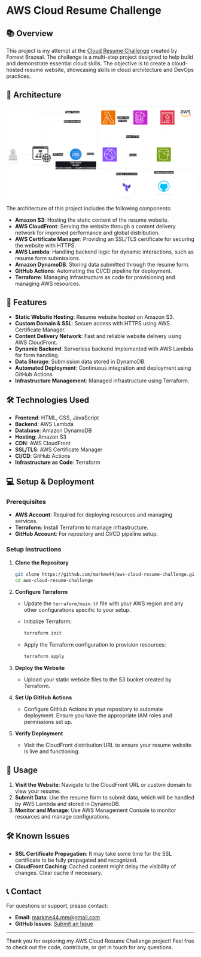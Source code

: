 # AWS Cloud Resume Challenge

## 📚 Overview

This project is my attempt at the [Cloud Resume Challenge](https://cloudresumechallenge.dev/) created by Forrest Brazeal. The challenge is a multi-step project designed to help build and demonstrate essential cloud skills. The objective is to create a cloud-hosted resume website, showcasing skills in cloud architecture and DevOps practices.

## 📐 Architecture

![Architecture Diagram](architecture-diagram/architecture-diagram.png) <!-- Replace with the path to your architecture diagram image -->

The architecture of this project includes the following components:

- **Amazon S3**: Hosting the static content of the resume website.
- **AWS CloudFront**: Serving the website through a content delivery network for improved performance and global distribution.
- **AWS Certificate Manager**: Providing an SSL/TLS certificate for securing the website with HTTPS.
- **AWS Lambda**: Handling backend logic for dynamic interactions, such as resume form submissions.
- **Amazon DynamoDB**: Storing data submitted through the resume form.
- **GitHub Actions**: Automating the CI/CD pipeline for deployment.
- **Terraform**: Managing infrastructure as code for provisioning and managing AWS resources.

## 🚀 Features

- **Static Website Hosting**: Resume website hosted on Amazon S3.
- **Custom Domain & SSL**: Secure access with HTTPS using AWS Certificate Manager.
- **Content Delivery Network**: Fast and reliable website delivery using AWS CloudFront.
- **Dynamic Backend**: Serverless backend implemented with AWS Lambda for form handling.
- **Data Storage**: Submission data stored in DynamoDB.
- **Automated Deployment**: Continuous integration and deployment using GitHub Actions.
- **Infrastructure Management**: Managed infrastructure using Terraform.

## 🛠️ Technologies Used

- **Frontend**: HTML, CSS, JavaScript
- **Backend**: AWS Lambda
- **Database**: Amazon DynamoDB
- **Hosting**: Amazon S3
- **CDN**: AWS CloudFront
- **SSL/TLS**: AWS Certificate Manager
- **CI/CD**: GitHub Actions
- **Infrastructure as Code**: Terraform

## 💻 Setup & Deployment

### Prerequisites

- **AWS Account**: Required for deploying resources and managing services.
- **Terraform**: Install Terraform to manage infrastructure.
- **GitHub Account**: For repository and CI/CD pipeline setup.

### Setup Instructions

1. **Clone the Repository**

   ```bash
   git clone https://github.com/markme44/aws-cloud-resume-challenge.git
   cd aws-cloud-resume-challenge
   ```

2. **Configure Terraform**
   - Update the `terraform/main.tf` file with your AWS region and any other configurations specific to your setup.
   - Initialize Terraform:

     ```bash
     terraform init
     ```

   - Apply the Terraform configuration to provision resources:

     ```bash
     terraform apply
     ```

3. **Deploy the Website**
   - Upload your static website files to the S3 bucket created by Terraform.

4. **Set Up GitHub Actions**
   - Configure GitHub Actions in your repository to automate deployment. Ensure you have the appropriate IAM roles and permissions set up.

5. **Verify Deployment**
   - Visit the CloudFront distribution URL to ensure your resume website is live and functioning.

## 🔧 Usage

1. **Visit the Website**: Navigate to the CloudFront URL or custom domain to view your resume.
2. **Submit Data**: Use the resume form to submit data, which will be handled by AWS Lambda and stored in DynamoDB.
3. **Monitor and Manage**: Use AWS Management Console to monitor resources and manage configurations.


## 🛠️ Known Issues

- **SSL Certificate Propagation**: It may take some time for the SSL certificate to be fully propagated and recognized.
- **CloudFront Caching**: Cached content might delay the visibility of changes. Clear cache if necessary.

## 📞 Contact

For questions or support, please contact:

- **Email**: [markme44.mm@gmail.com](mailto:markme44.mm@gmail.com)
- **GitHub Issues**: [Submit an Issue](https://github.com/markme44/aws-cloud-resume-challenge/issues)

---

Thank you for exploring my AWS Cloud Resume Challenge project! Feel free to check out the code, contribute, or get in touch for any questions.
